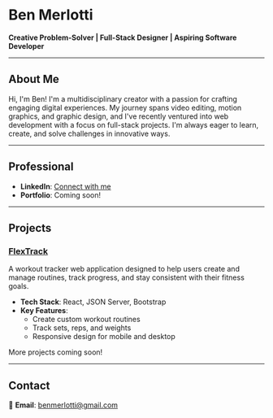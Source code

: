 # Ben Merlotti  
**Creative Problem-Solver | Full-Stack Designer | Aspiring Software Developer**  

---

## About Me  
Hi, I'm Ben! I'm a multidisciplinary creator with a passion for crafting engaging digital experiences. My journey spans video editing, motion graphics, and graphic design, and I've recently ventured into web development with a focus on full-stack projects. I'm always eager to learn, create, and solve challenges in innovative ways.

---

## Professional  
- **LinkedIn**: [Connect with me](https://www.linkedin.com/in/benmerlotti/)  
- **Portfolio**: Coming soon!  

---

## Projects  

### [FlexTrack](https://github.com/benMerlotti/FlexTrack_Capstone)  
A workout tracker web application designed to help users create and manage routines, track progress, and stay consistent with their fitness goals.  
- **Tech Stack**: React, JSON Server, Bootstrap  
- **Key Features**:  
  - Create custom workout routines  
  - Track sets, reps, and weights  
  - Responsive design for mobile and desktop  

More projects coming soon!  

---

## Contact  
📧 **Email**: [benmerlotti@gmail.com](mailto:benmerlotti@gmail.com)  





